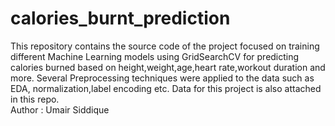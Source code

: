 # calories_burnt_prediction
This repository contains the source code of the project focused on training different Machine Learning models using GridSearchCV for predicting calories burned based on height,weight,age,heart rate,workout duration and more. Several Preprocessing techniques were applied to the data such as EDA, normalization,label encoding etc. Data for this project is also attached in this repo.
<br>
Author : Umair Siddique
